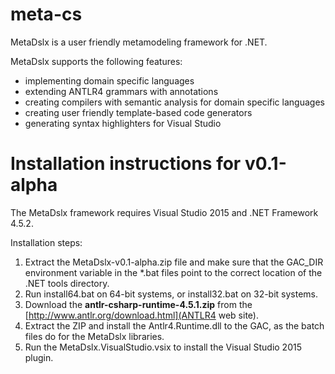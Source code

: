 # meta-cs
MetaDslx is a user friendly metamodeling framework for .NET.

MetaDslx supports the following features:
* implementing domain specific languages
* extending ANTLR4 grammars with annotations
* creating compilers with semantic analysis for domain specific languages
* creating user friendly template-based code generators
* generating syntax highlighters for Visual Studio

# Installation instructions for v0.1-alpha

The MetaDslx framework requires Visual Studio 2015 and .NET Framework 4.5.2.

Installation steps:
1. Extract the MetaDslx-v0.1-alpha.zip file and make sure that the GAC_DIR environment variable in the *.bat files point to the correct location of the .NET tools directory.
2. Run install64.bat on 64-bit systems, or install32.bat on 32-bit systems.
3. Download the **antlr-csharp-runtime-4.5.1.zip** from the [http://www.antlr.org/download.html](ANTLR4 web site).
4. Extract the ZIP and install the Antlr4.Runtime.dll to the GAC, as the batch files do for the MetaDslx libraries.
5. Run the MetaDslx.VisualStudio.vsix to install the Visual Studio 2015 plugin.


